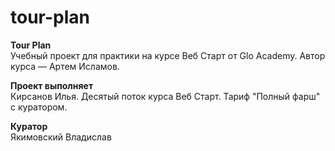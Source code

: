 # tour-plan

**Tour Plan**  
Учебный проект для практики на курсе Веб Старт от Glo Academy. Автор курса — Артем Исламов.

**Проект выполняет**  
Кирсанов Илья. Десятый поток курса Веб Старт. Тариф "Полный фарш" с куратором.

**Куратор**  
Якимовский Владислав
